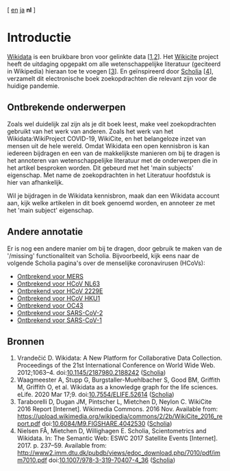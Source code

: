 [ [en](../intro.md) [ja](ja/intro.md) **nl**  ]

# Introductie

[Wikidata](https://wikidata.org/) is een bruikbare bron voor gelinkte data [<a href="#citeref1">1</a>,<a href="#citeref2">2</a>].
Het [Wikicite](http://wikicite.org/) project heeft de uitdaging opgepakt om alle wetenschappelijke
literatuur (geciteerd in Wikipedia) hieraan toe te voegen [<a href="#citeref3">3</a>].
En geïnspireerd door [Scholia](https://tools.wmflabs.org/scholia/) [<a href="#citeref4">4</a>],
verzamelt dit electronische boek zoekopdrachten die relevant zijn voor de huidige
pandemie.

## Ontbrekende onderwerpen

Zoals wel duidelijk zal zijn als je dit boek leest, make veel zoekopdrachten gebruikt van
het werk van anderen. Zoals het werk van het Wikidata:WikiProject COVID-19, WikiCite, en
het belangeloze inzet van mensen uit de hele wereld. Omdat Wikidata een open kennisbron is kan
iedereen bijdragen en een van de makkelijkste manieren om bij te dragen is het annoteren
van wetenschappelijke literatuur met de onderwerpen die in het artikel besproken worden.
Dit gebeurd met het 'main subjects' eigenschap. Met name de zoekopdrachten in het
Literatuur hoofdstuk is hier van afhankelijk.

Wil je bijdragen in de Wikidata kennisbron, maak dan een Wikidata account aan, kijk welke
artikelen in dit boek genoemd worden, en annoteer ze met het 'main subject' eigenschap.

## Andere annotatie

Er is nog een andere manier om bij te dragen, door gebruik te maken van de
'/missing' functionaliteit van Scholia. Bijvoorbeeld, kijk eens naar de volgende
Scholia pagina's over de menselijke coronavirusen (HCoVs):

* [Ontbrekend voor MERS](https://tools.wmflabs.org/scholia/topic/Q4902157/missing)
* [Ontbrekend voor HCoV NL63](https://tools.wmflabs.org/scholia/topic/Q8351095/missing)
* [Ontbrekend voor HCoV 2229E](https://tools.wmflabs.org/scholia/topic/Q16983356/missing)
* [Ontbrekend voor HCoV HKU1](https://tools.wmflabs.org/scholia/topic/Q16983360/missing)
* [Ontbrekend voor OC43](https://tools.wmflabs.org/scholia/topic/Q16991954/missing)
* [Ontbrekend voor SARS-CoV-2](https://tools.wmflabs.org/scholia/topic/Q82069695/missing)
* [Ontbrekend voor SARS-CoV-1](https://tools.wmflabs.org/scholia/topic/Q85438966/missing)

## Bronnen

1. <a name="citeref1"></a>Vrandečić D. Wikidata: A New Platform for Collaborative Data Collection. Proceedings of the 21st International Conference on World Wide Web. 2012;1063–4.  doi:[10.1145/2187980.2188242](https://doi.org/10.1145/2187980.2188242) ([Scholia](https://tools.wmflabs.org/scholia/doi/10.1145/2187980.2188242))
2. <a name="citeref2"></a>Waagmeester A, Stupp G, Burgstaller-Muehlbacher S, Good BM, Griffith M, Griffith O, et al. Wikidata as a knowledge graph for the life sciences. eLife. 2020 Mar 17;9.  doi:[10.7554/ELIFE.52614](https://doi.org/10.7554/ELIFE.52614) ([Scholia](https://tools.wmflabs.org/scholia/doi/10.7554/ELIFE.52614))
3. <a name="citeref3"></a>Taraborelli D, Dugan JM, Pintscher L, Mietchen D, Neylon C. WikiCite 2016 Report [Internet]. Wikimedia Commons. 2016 Nov. Available from: https://upload.wikimedia.org/wikipedia/commons/2/2b/WikiCite_2016_report.pdf doi:[10.6084/M9.FIGSHARE.4042530](https://doi.org/10.6084/M9.FIGSHARE.4042530) ([Scholia](https://tools.wmflabs.org/scholia/doi/10.6084/M9.FIGSHARE.4042530))
4. <a name="citeref4"></a>Nielsen FÅ, Mietchen D, Willighagen E. Scholia, Scientometrics and Wikidata. In: The Semantic Web: ESWC 2017 Satellite Events [Internet]. 2017. p. 237–59. Available from: http://www2.imm.dtu.dk/pubdb/views/edoc_download.php/7010/pdf/imm7010.pdf doi:[10.1007/978-3-319-70407-4_36](https://doi.org/10.1007/978-3-319-70407-4_36) ([Scholia](https://tools.wmflabs.org/scholia/doi/10.1007/978-3-319-70407-4_36))

